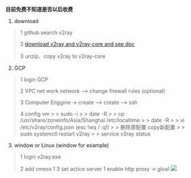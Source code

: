 **目前免费不知道是否以后收费**

1. download
> 1 github search v2ray
>
> 2 [download v2ray and v2ray-core and see doc](https://www.v2ray.com/chapter_00/start.html)
>
> 3 unzip、copy v2ray to v2ray-core

2. GCP
> 1 login GCP
>
> 2 VPC net work network --> change firewall rules (optional)
>
> 3 Computer Enggine -> create --> create --> ssh
>
> 4 config vm
    >
    > sudo -i
    >
    > date -R
    >
    > cp /usr/share/zoneinfo/Asia/Shanghai /etc/localtime
    >
    > date -R
    >
    > vi /etc/v2ray/config.json  (esc !wq / :q!)
    >
    > 删除原配置 copy新配置
    >
    > sudo systemctl restart v2ray
    >
    > service v2ray status

3. window or Linux (window for example)
> 1 login v2ray.exe
>
> 2 add vmess
> 1
> 3 set actice server
> 1
> enable http proxy -> gloal
![](./images/vmess.png)